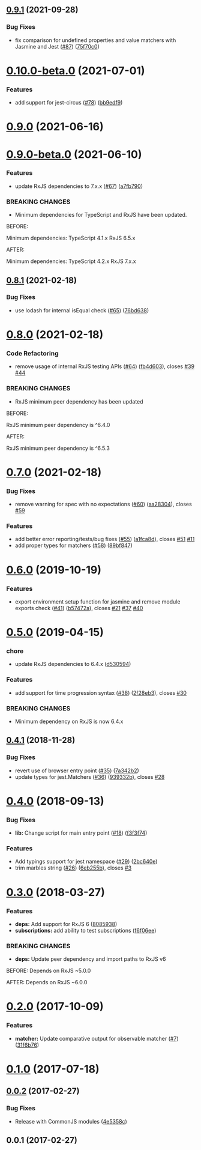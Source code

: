 ## [0.9.1](https://github.com/synapse-wireless-labs/jasmine-marbles/compare/0.10.0-beta.0...0.9.1) (2021-09-28)


### Bug Fixes

* fix comparison for undefined properties and value matchers with Jasmine and Jest ([#87](https://github.com/synapse-wireless-labs/jasmine-marbles/issues/87)) ([75f70c0](https://github.com/synapse-wireless-labs/jasmine-marbles/commit/75f70c0faa37f0e84adcd450a17c0f13a627ad75))



# [0.10.0-beta.0](https://github.com/synapse-wireless-labs/jasmine-marbles/compare/0.9.0...0.10.0-beta.0) (2021-07-01)


### Features

* add support for jest-circus ([#78](https://github.com/synapse-wireless-labs/jasmine-marbles/issues/78)) ([bb9edf9](https://github.com/synapse-wireless-labs/jasmine-marbles/commit/bb9edf9e7b0de7c6ca35da3995124d3180441dbd))



# [0.9.0](https://github.com/synapse-wireless-labs/jasmine-marbles/compare/0.9.0-beta.0...0.9.0) (2021-06-16)



# [0.9.0-beta.0](https://github.com/synapse-wireless-labs/jasmine-marbles/compare/0.8.1...0.9.0-beta.0) (2021-06-10)


### Features

* update RxJS dependencies to 7.x.x ([#67](https://github.com/synapse-wireless-labs/jasmine-marbles/issues/67)) ([a7fb790](https://github.com/synapse-wireless-labs/jasmine-marbles/commit/a7fb7904476f07199f3cc8fb9f1cac5a6133a8e8))


### BREAKING CHANGES

* Minimum dependencies for TypeScript and RxJS have been updated.

BEFORE:

Minimum dependencies:
TypeScript 4.1.x
RxJS 6.5.x

AFTER:

Minimum dependencies:
TypeScript 4.2.x
RxJS 7.x.x



## [0.8.1](https://github.com/synapse-wireless-labs/jasmine-marbles/compare/0.8.0...0.8.1) (2021-02-18)


### Bug Fixes

* use lodash for internal isEqual check ([#65](https://github.com/synapse-wireless-labs/jasmine-marbles/issues/65)) ([76bd638](https://github.com/synapse-wireless-labs/jasmine-marbles/commit/76bd63898b7a3debe166a886c517c696bb91218d))



# [0.8.0](https://github.com/synapse-wireless-labs/jasmine-marbles/compare/0.7.0...0.8.0) (2021-02-18)


### Code Refactoring

* remove usage of internal RxJS testing APIs ([#64](https://github.com/synapse-wireless-labs/jasmine-marbles/issues/64)) ([fb4d603](https://github.com/synapse-wireless-labs/jasmine-marbles/commit/fb4d603fc28e634c88d404221bb003059d7c9557)), closes [#39](https://github.com/synapse-wireless-labs/jasmine-marbles/issues/39) [#44](https://github.com/synapse-wireless-labs/jasmine-marbles/issues/44)


### BREAKING CHANGES

* RxJS minimum peer dependency has been updated

BEFORE:

RxJS minimum peer dependency is ^6.4.0

AFTER:

RxJS minimum peer dependency is ^6.5.3



# [0.7.0](https://github.com/synapse-wireless-labs/jasmine-marbles/compare/v0.6.0...0.7.0) (2021-02-18)


### Bug Fixes

* remove warning for spec with no expectations ([#60](https://github.com/synapse-wireless-labs/jasmine-marbles/issues/60)) ([aa28304](https://github.com/synapse-wireless-labs/jasmine-marbles/commit/aa2830465a9e0a890c6a7a080a2e902ea7650144)), closes [#59](https://github.com/synapse-wireless-labs/jasmine-marbles/issues/59)


### Features

* add better error reporting/tests/bug fixes ([#55](https://github.com/synapse-wireless-labs/jasmine-marbles/issues/55)) ([a1fca8d](https://github.com/synapse-wireless-labs/jasmine-marbles/commit/a1fca8d53505f5e74a79f48d02d9dbda46e4a5d1)), closes [#51](https://github.com/synapse-wireless-labs/jasmine-marbles/issues/51) [#11](https://github.com/synapse-wireless-labs/jasmine-marbles/issues/11)
* add proper types for matchers ([#58](https://github.com/synapse-wireless-labs/jasmine-marbles/issues/58)) ([89bf847](https://github.com/synapse-wireless-labs/jasmine-marbles/commit/89bf847d1ea8ecb2be172b452376262b0a4fb64a))



# [0.6.0](https://github.com/synapse-wireless-labs/jasmine-marbles/compare/v0.5.0...v0.6.0) (2019-10-19)


### Features

* export environment setup function for jasmine and remove module exports check ([#41](https://github.com/synapse-wireless-labs/jasmine-marbles/issues/41)) ([b57472a](https://github.com/synapse-wireless-labs/jasmine-marbles/commit/b57472adeba487474203d2432862faf17920a835)), closes [#21](https://github.com/synapse-wireless-labs/jasmine-marbles/issues/21) [#37](https://github.com/synapse-wireless-labs/jasmine-marbles/issues/37) [#40](https://github.com/synapse-wireless-labs/jasmine-marbles/issues/40)



# [0.5.0](https://github.com/synapse-wireless-labs/jasmine-marbles/compare/v0.4.1...v0.5.0) (2019-04-15)


### chore

* update RxJS dependencies to 6.4.x ([d530594](https://github.com/synapse-wireless-labs/jasmine-marbles/commit/d5305941a2651a37d4812a6026b7592bd5e6307d))


### Features

* add support for time progression syntax ([#38](https://github.com/synapse-wireless-labs/jasmine-marbles/issues/38)) ([2f28eb3](https://github.com/synapse-wireless-labs/jasmine-marbles/commit/2f28eb345fdda218dfaf42584922600161953a44)), closes [#30](https://github.com/synapse-wireless-labs/jasmine-marbles/issues/30)


### BREAKING CHANGES

* Minimum dependency on RxJS is now 6.4.x



## [0.4.1](https://github.com/synapse-wireless-labs/jasmine-marbles/compare/v0.4.0...v0.4.1) (2018-11-28)


### Bug Fixes

* revert use of browser entry point ([#35](https://github.com/synapse-wireless-labs/jasmine-marbles/issues/35)) ([7a342b2](https://github.com/synapse-wireless-labs/jasmine-marbles/commit/7a342b23142ce7609be544feda32affd602f1e4c))
* update types for jest.Matchers ([#36](https://github.com/synapse-wireless-labs/jasmine-marbles/issues/36)) ([939332b](https://github.com/synapse-wireless-labs/jasmine-marbles/commit/939332bca02af7c8c9b7e973f0a6670904d1abaa)), closes [#28](https://github.com/synapse-wireless-labs/jasmine-marbles/issues/28)



# [0.4.0](https://github.com/synapse-wireless-labs/jasmine-marbles/compare/v0.3.0...v0.4.0) (2018-09-13)


### Bug Fixes

* **lib:** Change script for main entry point ([#18](https://github.com/synapse-wireless-labs/jasmine-marbles/issues/18)) ([f3f3f74](https://github.com/synapse-wireless-labs/jasmine-marbles/commit/f3f3f74fd3a8ef08d3d80c1610a68cabd83d0984))


### Features

* Add typings support for jest namespace ([#29](https://github.com/synapse-wireless-labs/jasmine-marbles/issues/29)) ([2bc640e](https://github.com/synapse-wireless-labs/jasmine-marbles/commit/2bc640e73042d0417a6ca967081b9d78a799ebbc))
* trim marbles string ([#26](https://github.com/synapse-wireless-labs/jasmine-marbles/issues/26)) ([6eb255b](https://github.com/synapse-wireless-labs/jasmine-marbles/commit/6eb255b164021f32991532e490c9ac93a0b59b38)), closes [#3](https://github.com/synapse-wireless-labs/jasmine-marbles/issues/3)



# [0.3.0](https://github.com/synapse-wireless-labs/jasmine-marbles/compare/v0.2.0...v0.3.0) (2018-03-27)


### Features

* **deps:** Add support for RxJS 6 ([8085938](https://github.com/synapse-wireless-labs/jasmine-marbles/commit/80859387191bf068fa8f5e08c888e9d8ec7616b8))
* **subscriptions:** add ability to test subscriptions ([f6f06ee](https://github.com/synapse-wireless-labs/jasmine-marbles/commit/f6f06eeb24ed1c1a66ad39ce1318ab64e24ee6ee))


### BREAKING CHANGES

* **deps:** Update peer dependency and import paths to RxJS v6

BEFORE:
Depends on RxJS ~5.0.0

AFTER:
Depends on RxJS ~6.0.0



# [0.2.0](https://github.com/synapse-wireless-labs/jasmine-marbles/compare/v0.1.0...v0.2.0) (2017-10-09)


### Features

* **matcher:** Update comparative output for observable matcher ([#7](https://github.com/synapse-wireless-labs/jasmine-marbles/issues/7)) ([31f6b76](https://github.com/synapse-wireless-labs/jasmine-marbles/commit/31f6b76667d0ee66b53ab1941e5e128549f2ca3d))



# [0.1.0](https://github.com/synapse-wireless-labs/jasmine-marbles/compare/v0.0.2...v0.1.0) (2017-07-18)



## [0.0.2](https://github.com/synapse-wireless-labs/jasmine-marbles/compare/v0.0.1...v0.0.2) (2017-02-27)


### Bug Fixes

* Release with CommonJS modules ([4e5358c](https://github.com/synapse-wireless-labs/jasmine-marbles/commit/4e5358c1344423fc4a2ae5537034dc6d23fd35e3))



## 0.0.1 (2017-02-27)



